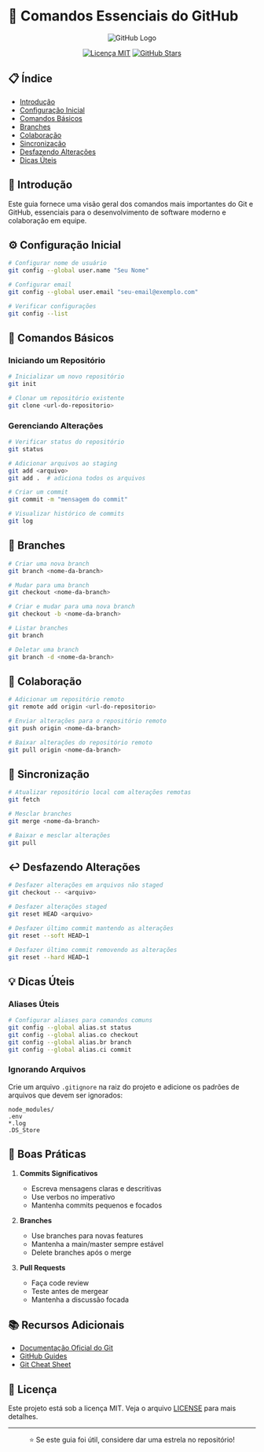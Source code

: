 # 🚀 Comandos Essenciais do GitHub

<div align="center">

![GitHub Logo](https://github.githubassets.com/images/modules/logos_page/GitHub-Mark.png)

[![Licença MIT](https://img.shields.io/badge/license-MIT-blue.svg)](LICENSE)
[![GitHub Stars](https://img.shields.io/github/stars/seu-usuario/seu-repositorio?style=social)](https://github.com/seu-usuario/seu-repositorio/stargazers)

</div>

## 📋 Índice

- [Introdução](#-introdução)
- [Configuração Inicial](#-configuração-inicial)
- [Comandos Básicos](#-comandos-básicos)
- [Branches](#-branches)
- [Colaboração](#-colaboração)
- [Sincronização](#-sincronização)
- [Desfazendo Alterações](#-desfazendo-alterações)
- [Dicas Úteis](#-dicas-úteis)

## 🎯 Introdução

Este guia fornece uma visão geral dos comandos mais importantes do Git e GitHub, essenciais para o desenvolvimento de software moderno e colaboração em equipe.

## ⚙️ Configuração Inicial

```bash
# Configurar nome de usuário
git config --global user.name "Seu Nome"

# Configurar email
git config --global user.email "seu-email@exemplo.com"

# Verificar configurações
git config --list
```

## 🔰 Comandos Básicos

### Iniciando um Repositório

```bash
# Inicializar um novo repositório
git init

# Clonar um repositório existente
git clone <url-do-repositorio>
```

### Gerenciando Alterações

```bash
# Verificar status do repositório
git status

# Adicionar arquivos ao staging
git add <arquivo>
git add .  # adiciona todos os arquivos

# Criar um commit
git commit -m "mensagem do commit"

# Visualizar histórico de commits
git log
```

## 🌿 Branches

```bash
# Criar uma nova branch
git branch <nome-da-branch>

# Mudar para uma branch
git checkout <nome-da-branch>

# Criar e mudar para uma nova branch
git checkout -b <nome-da-branch>

# Listar branches
git branch

# Deletar uma branch
git branch -d <nome-da-branch>
```

## 👥 Colaboração

```bash
# Adicionar um repositório remoto
git remote add origin <url-do-repositorio>

# Enviar alterações para o repositório remoto
git push origin <nome-da-branch>

# Baixar alterações do repositório remoto
git pull origin <nome-da-branch>
```

## 🔄 Sincronização

```bash
# Atualizar repositório local com alterações remotas
git fetch

# Mesclar branches
git merge <nome-da-branch>

# Baixar e mesclar alterações
git pull
```

## ↩️ Desfazendo Alterações

```bash
# Desfazer alterações em arquivos não staged
git checkout -- <arquivo>

# Desfazer alterações staged
git reset HEAD <arquivo>

# Desfazer último commit mantendo as alterações
git reset --soft HEAD~1

# Desfazer último commit removendo as alterações
git reset --hard HEAD~1
```

## 💡 Dicas Úteis

### Aliases Úteis

```bash
# Configurar aliases para comandos comuns
git config --global alias.st status
git config --global alias.co checkout
git config --global alias.br branch
git config --global alias.ci commit
```

### Ignorando Arquivos

Crie um arquivo `.gitignore` na raiz do projeto e adicione os padrões de arquivos que devem ser ignorados:

```plaintext
node_modules/
.env
*.log
.DS_Store
```

## 🔑 Boas Práticas

1. **Commits Significativos**
   - Escreva mensagens claras e descritivas
   - Use verbos no imperativo
   - Mantenha commits pequenos e focados

2. **Branches**
   - Use branches para novas features
   - Mantenha a main/master sempre estável
   - Delete branches após o merge

3. **Pull Requests**
   - Faça code review
   - Teste antes de mergear
   - Mantenha a discussão focada

## 📚 Recursos Adicionais

- [Documentação Oficial do Git](https://git-scm.com/doc)
- [GitHub Guides](https://guides.github.com/)
- [Git Cheat Sheet](https://education.github.com/git-cheat-sheet-education.pdf)

## 📄 Licença

Este projeto está sob a licença MIT. Veja o arquivo [LICENSE](LICENSE) para mais detalhes.

---

<div align="center">

⭐ Se este guia foi útil, considere dar uma estrela no repositório!

</div>
